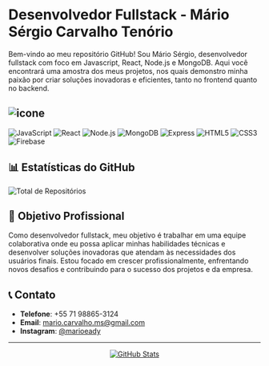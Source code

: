 <!-- Imagem alinhada à direita -->
<!--<img align="right" src="URL_DA_IMAGEM" width="150"/>-->

# Desenvolvedor Fullstack - Mário Sérgio Carvalho Tenório

Bem-vindo ao meu repositório GitHub! Sou Mário Sérgio, desenvolvedor fullstack com foco em Javascript, React, Node.js e MongoDB. Aqui você encontrará uma amostra dos meus projetos, nos quais demonstro minha paixão por criar soluções inovadoras e eficientes, tanto no frontend quanto no backend.

## ![icone](https://img.shields.io/badge/Languages-and-Tools-informational?style=flat&logo=javascript&color=blue)

![JavaScript](https://img.shields.io/badge/-JavaScript-F7DF1E?style=flat&logo=javascript&logoColor=white)
![React](https://img.shields.io/badge/-React-61DAFB?style=flat&logo=react&logoColor=white)
![Node.js](https://img.shields.io/badge/-Node.js-339933?style=flat&logo=node.js&logoColor=white)
![MongoDB](https://img.shields.io/badge/-MongoDB-47A248?style=flat&logo=mongodb&logoColor=white)
![Express](https://img.shields.io/badge/-Express.js-000000?style=flat&logo=express&logoColor=white)
![HTML5](https://img.shields.io/badge/-HTML5-E34F26?style=flat&logo=html5&logoColor=white)
![CSS3](https://img.shields.io/badge/-CSS3-1572B6?style=flat&logo=css3&logoColor=white)
![Firebase](https://img.shields.io/badge/-Firebase-FFCA28?style=flat&logo=firebase&logoColor=white)

<!--## 📌 Projetos Destacados

### [Projeto 1: Nome do Projeto](https://github.com/seuusuario/nome-do-projeto)
Breve descrição do projeto.  
**Tecnologias**: React, Node.js, Express, MongoDB

### [Projeto 2: Nome do Projeto](https://github.com/seuusuario/nome-do-projeto)
Breve descrição do projeto.  
**Tecnologias**: React, Firebase, Redux

### [Projeto 3: Nome do Projeto](https://github.com/seuusuario/nome-do-projeto)
Breve descrição do projeto.  
**Tecnologias**: HTML, CSS, Javascript, MongoDB-->

## 📊 Estatísticas do GitHub

![Total de Repositórios](https://img.shields.io/badge/Total_de_repositórios-10-blue?style=flat&logo=github)

## 🚀 Objetivo Profissional

Como desenvolvedor fullstack, meu objetivo é trabalhar em uma equipe colaborativa onde eu possa aplicar minhas habilidades técnicas e desenvolver soluções inovadoras que atendam às necessidades dos usuários finais. Estou focado em crescer profissionalmente, enfrentando novos desafios e contribuindo para o sucesso dos projetos e da empresa.

## 📞 Contato

- **Telefone**: +55 71 98865-3124
- **Email**: [mario.carvalho.ms@gmail.com](mailto:seuemail@example.com)
- **Instagram**: [@marioeady](https://instagram.com/seuinstagram)

---

<div align="center">
  <a href="https://github.com/mariocarvalho-2205">
    <img src="https://github-readme-stats.vercel.app/api?username=mariocarvalho-2205&show_icons=true&theme=radical" alt="GitHub Stats" />
  </a>
</div>
